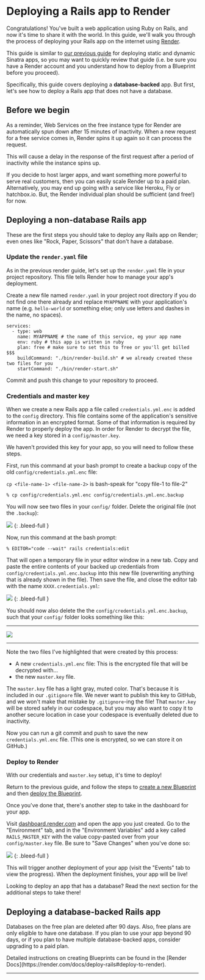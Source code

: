 # Deploying a Rails app to Render

Congratulations! You've built a web application using Ruby on Rails, and now it's time to share it with the world. In this guide, we'll walk you through the process of deploying your Rails app on the internet using [Render](https://render.com). 

This guide is similar to [our previous guide](https://learn.firstdraft.com/lessons/214-deploying-to-render) for deploying static and dynamic Sinatra apps, so you may want to quickly review that guide (i.e. be sure you have a Render account and you understand how to deploy from a Blueprint before you proceed).

Specifically, this guide covers deploying a **database-backed** app. But first, let's see how to deploy a Rails app that does not have a database.

## Before we begin

As a reminder, Web Services on the free instance type for Render are automatically spun down after 15 minutes of inactivity. When a new request for a free service comes in, Render spins it up again so it can process the request.

This will cause a delay in the response of the first request after a period of inactivity while the instance spins up.

If you decide to host larger apps, and want something more powerful to serve real customers, then you can easily scale Render up to a paid plan. Alternatively, you may end up going with a service like Heroku, Fly or hatchbox.io. But, the Render individual plan should be sufficient (and free!) for now.

## Deploying a non-database Rails app

These are the first steps you should take to deploy any Rails app on Render; even ones like "Rock, Paper, Scissors" that don't have a database.

### Update the `render.yaml` file

As in the previous render guide, let's set up the `render.yaml` file in your project repository. This file tells Render how to manage your app's deployment.

Create a new file named `render.yaml` in your project root directory if you do not find one there already and replace `MYAPPNAME` with your application's name (e.g. `hello-world` or something else; only use letters and dashes in the name, no spaces).

```yaml{3}
services:
  - type: web
    name: MYAPPNAME # the name of this service, eg your app name
    env: ruby # this app is written in ruby
    plan: free # make sure to set this to free or you'll get billed $$$
    buildCommand: "./bin/render-build.sh" # we already created these two files for you
    startCommand: "./bin/render-start.sh" 
```

Commit and push this change to your repository to proceed.

### Credentials and master key

When we create a new Rails app a file called `credentials.yml.enc` is added to the `config` directory. This file contains some of the application's sensitive information in an encrypted format. Some of that information is required by Render to properly deploy the app. In order for Render to decrypt the file, we need a key stored in a `config/master.key`. 

We haven't provided this key for your app, so you will need to follow these steps.

First, run this command at your bash prompt to create a backup copy of the old `config/credentials.yml.enc` file:

<aside markdown="1">

`cp <file-name-1> <file-name-2>` is bash-speak for "copy file-1 to file-2"
</aside>

```
% cp config/credentials.yml.enc config/credentials.yml.enc.backup
```

You will now see two files in your `config/` folder. Delete the original file (not the `.backup`):

![](/assets/delete-original-credentials.png)
{: .bleed-full }

Now, run this command at the bash prompt:

```
% EDITOR="code --wait" rails credentials:edit
```

That will open a temporary file in your editor window in a new tab. Copy and paste the entire contents of your backed up credentials from `config/credentials.yml.enc.backup` into this new file (overwriting anything that is already shown in the file). Then save the file, and close the editor tab with the name `XXXX.credentials.yml`:

![](/assets/replace-new-credentials.png)
{: .bleed-full }

You should now also delete the the `config/credentials.yml.enc.backup`, such that your `config/` folder looks something like this:

---

![](/assets/updated-config-folder.png)

---

Note the two files I've highlighted that were created by this process:

- A new `credentials.yml.enc` file: This is the encrypted file that will be decrypted with...
- the new `master.key` file.

<div class="bg-red-100 py-1 px-5" markdown="1">

The `master.key` file has a light gray, muted color. That's because it is included in our `.gitignore` file. We never want to publish this key to GitHub, and we won't make that mistake by `.gitignore`-ing the file! That `master.key` will be stored safely in our codespace, but you may also want to copy it to another secure location in case your codespace is eventually deleted due to inactivity.
</div>

Now you can run a git commit and push to save the new `credentials.yml.enc` file. (This one is encrypted, so we can store it on GitHub.)

### Deploy to Render

With our credentials and `master.key` setup, it's time to deploy!

Return to the previous guide, and follow the steps to [create a new Blueprint](https://learn.firstdraft.com/lessons/214#create-a-new-blueprint) and then [deploy the Blueprint](https://learn.firstdraft.com/lessons/214#deploy-your-blueprint).

Once you've done that, there's another step to take in the dashboard for your app.

Visit [dashboard.render.com](https://dashboard.render.com/) and open the app you just created. Go to the "Environment" tab, and in the "Environment Variables" add a key called `RAILS_MASTER_KEY` with the value copy-pasted over from your `config/master.key` file. Be sure to "Save Changes" when you've done so:

![](/assets/set-master-key-env-on-render.png)
{: .bleed-full }

This will trigger another deployment of your app (visit the "Events" tab to view the progress). When the deployment finishes, your app will be live!

Looking to deploy an app that has a database? Read the next section for the additional steps to take there!

## Deploying a database-backed Rails app

<div class="bg-red-100 py-1 px-5" markdown="1">

Databases on the free plan are deleted after 90 days. Also, free plans are only eligible to have one database. If you plan to use your app beyond 90 days, or if you plan to have multiple database-backed apps, consider upgrading to a paid plan.
</div>

<aside markdown="1">
Detailed instructions on creating Blueprints can be found in the [Render Docs](https://render.com/docs/deploy-rails#deploy-to-render).
</aside>


---
